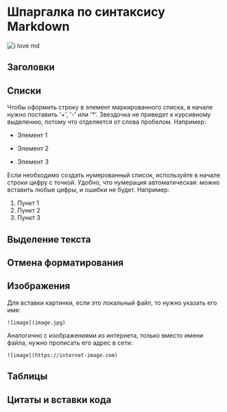 # Шпаргалка по синтаксису Markdown
![i love md](https://th.bing.com/th/id/OIP.PffVo022MeSBucVWc-em4gAAAA?pid=ImgDet&rs=1)

## Заголовки

## Списки

Чтобы оформить строку в элемент маркированного списка, в начале нужно поставить '+', '-' или '*'. Звездочка не приведет к курсивному выделению, потому что отделяется от слова пробелом. Например:
* Элемент 1
+ Элемент 2
- Элемент 3

Если необходимо создать нумерованный список, используйте в начале строки цифру с точкой. Удобно, что нумерация автоматическая: можно вставить любые цифры, и ошибки не будет. Например:
1. Пункт 1
1. Пункт 2
1. Пункт 3

## Выделение текста

## Отмена форматирования

## Изображения

Для вставки картинки, если это локальный файл, то нужно указать его имя:

`![image](image.jpg)`

Аналогично с изображениями из интернета, только вместо имени файла, нужно прописать его адрес в сети:

`![image](https://internet-image.com)`

## Таблицы

## Цитаты и вставки кода



